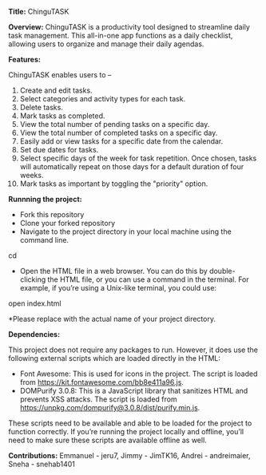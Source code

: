 **Title:** ChinguTASK

**Overview:** 
ChinguTASK is a productivity tool designed to streamline daily task management. This all-in-one app functions as a daily checklist, allowing users to organize and manage their daily agendas.

**Features:**

ChinguTASK enables users to – 

1. Create and edit tasks.
2. Select categories and activity types for each task.
3. Delete tasks.
4. Mark tasks as completed.
5. View the total number of pending tasks on a specific day.
6. View the total number of completed tasks on a specific day.
7. Easily add or view tasks for a specific date from the calendar.
8. Set due dates for tasks.
9. Select specific days of the week for task repetition. Once chosen, tasks will automatically repeat on those days for a default duration of four weeks.
10. Mark tasks as important by toggling the "priority" option.

**Runnning the project:**

- Fork this repository
- Clone your forked repository
- Navigate to the project directory in your local machine using the command line.

cd <your-project-name>


- Open the HTML file in a web browser. You can do this by double-clicking the HTML file, or you can use a command in the terminal. For example, if you’re using a Unix-like terminal, you could use:
  
open index.html

*Please replace <your-project-name> with the actual name of your project directory.

**Dependencies:**

This project does not require any packages to run. However, it does use the following external scripts which are loaded directly in the HTML:

- Font Awesome: This is used for icons in the project. The script is loaded from https://kit.fontawesome.com/bb8e411a96.js.
- DOMPurify 3.0.8: This is a JavaScript library that sanitizes HTML and prevents XSS attacks. The script is loaded from https://unpkg.com/dompurify@3.0.8/dist/purify.min.js.

These scripts need to be available and able to be loaded for the project to function correctly. If you’re running the project locally and offline, you’ll need to make sure these scripts are available offline as well.

**Contributions:**
Emmanuel - jeru7, Jimmy - JimTK16, Andrei - andreimaier, Sneha - snehab1401



